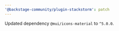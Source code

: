 ```yaml
---
'@backstage-community/plugin-stackstorm': patch
---
```


Updated dependency `@mui/icons-material` to `^5.0.0`.
